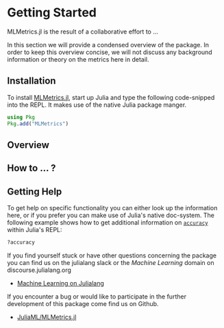 # Getting Started

MLMetrics.jl is the result of a collaborative effort to ...

In this section we will provide a condensed overview of the
package. In order to keep this overview concise, we will not
discuss any background information or theory on the metrics here
in detail.

## Installation

To install
[MLMetrics.jl](https://github.com/JuliaML/MLMetrics.jl),
start up Julia and type the following code-snipped into the REPL.
It makes use of the native Julia package manger.

```julia
using Pkg
Pkg.add("MLMetrics")
```

## Overview

## How to ... ?

## Getting Help

To get help on specific functionality you can either look up the
information here, or if you prefer you can make use of Julia's
native doc-system.
The following example shows how to get additional information
on [`accuracy`](@ref) within Julia's REPL:

```julia
?accuracy
```

If you find yourself stuck or have other questions concerning the
package you can find us on the julialang slack or the *Machine
Learning* domain on discourse.julialang.org

- [Machine Learning on Julialang](https://discourse.julialang.org/c/domain/ML)

If you encounter a bug or would like to participate in the
further development of this package come find us on Github.

- [JuliaML/MLMetrics.jl](https://github.com/JuliaML/MLMetrics.jl)
